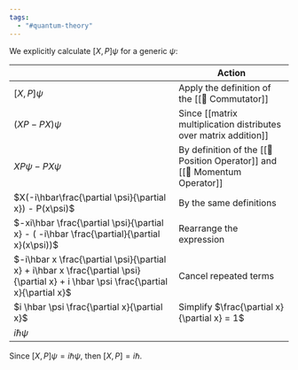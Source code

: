 ```yaml
---
tags:
  - "#quantum-theory"
---
```

We explicitly calculate $[X,P]\psi$ for a generic $\psi$:

|  | Action |
| ---- | ---- |
| $[X, P]\psi$ | Apply the  definition of the [[📘 Commutator]] |
| $(XP-PX)\psi$ | Since [[matrix multiplication distributes over matrix addition]] |
| $XP\psi - PX\psi$ | By definition of the [[📘 Position Operator]] and [[📘 Momentum Operator]] |
| $X(-i\hbar\frac{\partial \psi}{\partial x}) - P(x\psi)$ | By the same definitions |
| $-xi\hbar \frac{\partial \psi}{\partial x} - ( -i\hbar \frac{\partial}{\partial x}(x\psi))$ | Rearrange the expression |
| $-i\hbar x \frac{\partial \psi}{\partial x} + i\hbar x \frac{\partial \psi}{\partial x} + i \hbar \psi \frac{\partial x}{\partial x}$ | Cancel repeated terms |
| $i \hbar \psi \frac{\partial x}{\partial x}$ | Simplify $\frac{\partial x}{\partial x} = 1$ |
| $i\hbar \psi$ |  |

Since $[X,P]\psi = i\hbar \psi$, then $[X,P] = i \hbar$.
